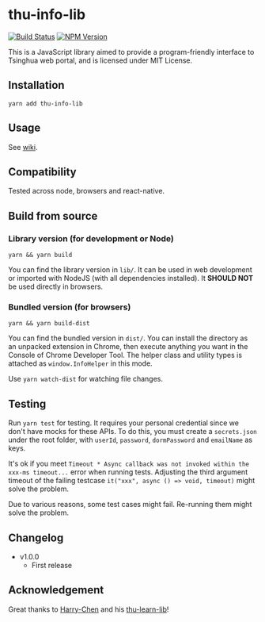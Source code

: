 # thu-info-lib

[![Build Status](https://github.com/UNIDY2002/thu-info-lib/workflows/Test%20and%20Publish/badge.svg)](https://github.com/UNIDY2002/thu-info-lib/actions?query=workflow%3A%22Test+and+Publish%22)
[![NPM Version](https://img.shields.io/npm/v/thu-info-lib)](https://www.npmjs.com/package/thu-info-lib)

This is a JavaScript library aimed to provide a program-friendly interface to Tsinghua web portal, and is licensed under MIT License.

## Installation

```shell
yarn add thu-info-lib
```

## Usage

See [wiki](https://github.com/UNIDY2002/thu-info-lib/wiki).

## Compatibility

Tested across node, browsers and react-native.

## Build from source

### Library version (for development or Node)

`yarn && yarn build`

You can find the library version in `lib/`. It can be used in web development or imported with NodeJS (with all dependencies installed). It **SHOULD NOT** be used directly in browsers.

### Bundled version (for browsers)

`yarn && yarn build-dist`

You can find the bundled version in `dist/`. You can install the directory as an unpacked extension in Chrome, then execute anything you want in the Console of Chrome Developer Tool. The helper class and utility types is attached as `window.InfoHelper` in this mode.

Use `yarn watch-dist` for watching file changes.

## Testing

Run `yarn test` for testing. It requires your personal credential since we don't have mocks for these APIs. To do this, you must create a `secrets.json`  under the root folder, with `userId`, `password`, `dormPassword` and `emailName` as keys.

It's ok if you meet `Timeout * Async callback was not invoked within the xxx-ms timeout...` error when running tests. Adjusting the third argument timeout of the failing testcase `it("xxx", async () => void, timeout)` might solve the problem.

Due to various reasons, some test cases might fail. Re-running them might solve the problem.

## Changelog

- v1.0.0
  - First release

## Acknowledgement

Great thanks to [Harry-Chen](https://github.com/Harry-Chen) and his [thu-learn-lib](https://github.com/Harry-Chen/thu-learn-lib)!
